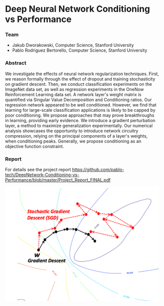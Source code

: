 # Deep Neural Network Conditioning vs Performance

### Team  
- Jakub Dworakowski, Computer Science, Stanford University   
- Pablo Rodriguez Bertorello, Computer Science, Stanford University 

### Abstract
We investigate the effects of neural network regularization techniques. First, we reason formally through the effect of dropout and training stochasticity on gradient descent. Then, we conduct classification experiments on the ImageNet data set, as well as regression experiments in the OneNow Reinforcement Learning data set. A network layer's weight matrix is quantified via Singular Value Decomposition and Conditioning ratios. Our regression network appeared to be well conditioned.  However, we find that learning for large-scale classification applications is likely to be capped by poor conditioning. We propose approaches that may prove breakthroughs in learning, providing early evidence.  We introduce a gradient perturbation layer, a method to maximize generalization experimentally. Our numerical analysis showcases the opportunity to introduce network circuitry compression, relying on the principal components of a layer's weights, when conditioning peaks. Generally, we propose conditioning as an objective function constraint.

### Report
For details see the project report https://github.com/pablo-tech/DeepNetwork-Conditioning-vs-Performance/blob/master/Project_Report_FINAL.pdf

![picture](img/stochastic-vs-batch-gradient-descent.png)

